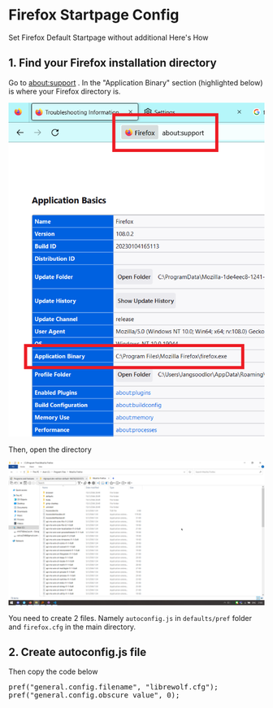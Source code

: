 # Firefox Startpage Config
 Set Firefox Default Startpage without additional 
 Here's How

## 1. Find your Firefox installation directory

Go to [about:support](about:support) . In the "Application Binary" section (highlighted below) is where your Firefox directory is.

![img1](pic/appbin.png)

Then, open the directory

![img2](pic/dir.png)

You need to create 2 files. Namely `autoconfig.js` in `defaults/pref` folder and `firefox.cfg` in the main directory.

## 2. Create autoconfig.js file
Then copy the code below

<pre>pref("general.config.filename", "librewolf.cfg");
pref("general.config.obscure_value", 0);</pre>

